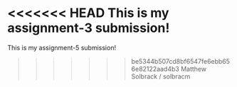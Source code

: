 <<<<<<< HEAD
This is my assignment-3 submission!
=======

This is my assignment-5 submission!
>>>>>>> be5344b507cd8bf6547fe6ebb656e82122aad4b3
Matthew Solbrack / solbracm

